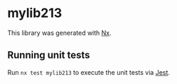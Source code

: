 # mylib213

This library was generated with [Nx](https://nx.dev).

## Running unit tests

Run `nx test mylib213` to execute the unit tests via [Jest](https://jestjs.io).
